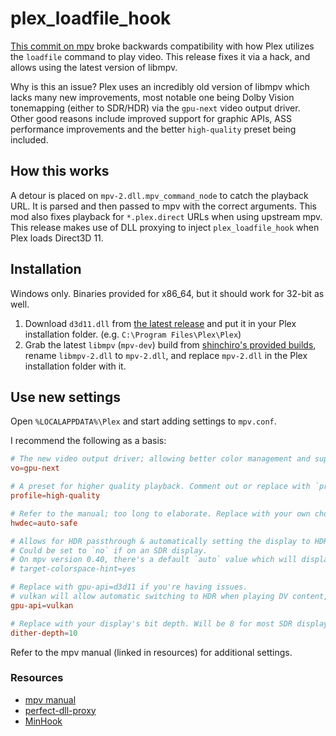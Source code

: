 # plex_loadfile_hook

[This commit on mpv](https://github.com/mpv-player/mpv/commit/c678033c1d60b48ae02fbbe4815869b9504a17f6) broke backwards compatibility with how Plex utilizes the `loadfile` command to play video. This release fixes it via a hack, and allows using the latest version of libmpv.

Why is this an issue? Plex uses an incredibly old version of libmpv which lacks many new improvements, most notable one being Dolby Vision tonemapping (either to SDR/HDR) via the `gpu-next` video output driver. Other good reasons include improved support for graphic APIs, ASS performance improvements and the better `high-quality` preset being included.

## How this works

A detour is placed on `mpv-2.dll.mpv_command_node` to catch the playback URL. It is parsed and then passed to mpv with the correct arguments. This mod also fixes playback for `*.plex.direct` URLs when using upstream mpv.
This release makes use of DLL proxying to inject `plex_loadfile_hook` when Plex loads Direct3D 11.

## Installation

Windows only. Binaries provided for x86_64, but it should work for 32-bit as well.

1. Download `d3d11.dll` from [the latest release](https://github.com/yuv420p10le/plex_loadfile_hook/releases/latest/download/d3d11.dll) and put it in your Plex installation folder. (e.g. `C:\Program Files\Plex\Plex`)
2. Grab the latest `libmpv` (`mpv-dev`) build from [shinchiro's provided builds](https://github.com/shinchiro/mpv-winbuild-cmake/releases/latest), rename `libmpv-2.dll` to `mpv-2.dll`, and replace `mpv-2.dll` in the Plex installation folder with it.

## Use new settings

Open `%LOCALAPPDATA%\Plex` and start adding settings to `mpv.conf`.

I recommend the following as a basis:

```conf
# The new video output driver; allowing better color management and support for DV/HDR tonemapping.
vo=gpu-next

# A preset for higher quality playback. Comment out or replace with `profile=fast` if playback performance is unacceptable.
profile=high-quality

# Refer to the manual; too long to elaborate. Replace with your own choice if needed, but this is a good generic option.
hwdec=auto-safe

# Allows for HDR passthrough & automatically setting the display to HDR mode, when using the Vulkan API.
# Could be set to `no` if on an SDR display.
# On mpv version 0.40, there's a default `auto` value which will display HDR content directly if the display supports it. Or it will use mpv's tonemapping for it otherwise.
# target-colorspace-hint=yes

# Replace with gpu-api=d3d11 if you're having issues.
# vulkan will allow automatic switching to HDR when playing DV content, and will display DV tonemapped to HDR.
gpu-api=vulkan

# Replace with your display's bit depth. Will be 8 for most SDR displays, and 10/12 for most HDR/DV supporting ones.
dither-depth=10
```

Refer to the mpv manual (linked in resources) for additional settings.

### Resources

* [mpv manual](https://mpv.io/manual/stable/)
* [perfect-dll-proxy](https://github.com/mrexodia/perfect-dll-proxy)
* [MinHook](https://github.com/TsudaKageyu/minhook)
